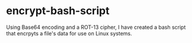 # encrypt-bash-script
Using Base64 encoding and a ROT-13 cipher, I have created a bash script that encrpyts a file's data for use on Linux systems.

